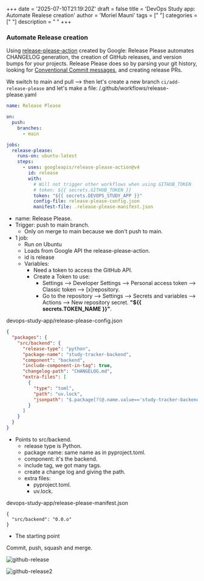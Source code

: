 +++
date = '2025-07-10T21:19:20Z'
draft = false
title = 'DevOps Study app: Automate Realese creation'
author = 'Moriel Mauni'
tags = [" "]
categories = [" "]
description = " "
+++

### Automate Release creation

Using [release-please-action](https://github.com/google-github-actions/release-please-action) created by Google: 
Release Please automates CHANGELOG generation, the creation of GitHub releases, and version bumps for your projects. Release Please does so by parsing your git history, looking for [Conventional Commit messages](https://www.conventionalcommits.org/), and creating release PRs.


We switch to main and pull --> then let's create a new branch ```ci/add-release-please``` and let's make a file:
/.github/workflows/release-please.yaml

```yaml 
name: Release Please

on:
  push:
    branches:
      - main

jobs:
  release-please:
    runs-on: ubuntu-latest
    steps:
      - uses: googleapis/release-please-action@v4
        id: release
        with:
          # Will not trigger other workflows when using GITHUB_TOKEN
          # token: ${{ secrets.GITHUB_TOKEN }}
          token: "${{ secrets.DEVOPS_STUDY_APP }}"
          config-file: release-please-config.json
          manifest-file: .release-please-manifest.json

```

- name: Release Please.
- Trigger: push to main branch. 
	- Only on merge to main because we don't push to main.
- 1 job:
	- Run on Ubuntu
	- Loads from Google API the release-please-action.
	- id is release
	- Variables:
		- Need a token to access the GitHub API.
		- Create a Token to use:
			- Settings --> Developer Settings --> Personal access token --> Classic token --> [x]repository.
			- Go to the repository --> Settings --> Secrets and variables --> Actions --> New repository secret. **"${{ secrets.TOKEN_NAME }}"**.


devops-study-app/release-please-config.json 

```json 
{
  "packages": {
    "src/backend": {
      "release-type": "python",
      "package-name": "study-tracker-backend",
      "component": "backend",
      "include-component-in-tag": true,
      "changelog-path": "CHANGELOG.md",
      "extra-files": [
        {
          "type": "toml",
          "path": "uv.lock",
          "jsonpath": "$.package[?(@.name.value=='study-tracker-backend')].version"
        }
      ]
    }
  }
}
```

- Points to src/backend.
	- release type is Python.
	- package name: same name as in pyproject.toml. 
	- component: it's the backend.
	- include tag, we got many tags.
	- create a change log and giving the path.
	- extra files:
		- pyproject.toml.
		- uv.lock.

devops-study-app/release-please-manifest.json
```
{
  "src/backend": "0.0.o"
}
```

- The starting point

Commit, push, squash and merge.

![github-release](/images/cicd-release1.jpg)

![github-release2](/images/cicd-release2.jpg)



